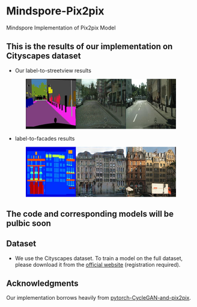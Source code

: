 # Mindspore-Pix2pix
Mindspore Implementation of Pix2pix Model

## This is the results of our implementation on Cityscapes dataset
- Our label-to-streetview results
<p align='center'>  
  <img src='imgs/cityscapes.png' width='400'/>

- label-to-facades results
<p align='center'>  
  <img src='imgs/facades.png' width='400'/>
</p>

## The code and corresponding models will be pulbic soon

## Dataset
- We use the Cityscapes dataset. To train a model on the full dataset, please download it from the [official website](https://www.cityscapes-dataset.com/) (registration required).

## Acknowledgments
Our implementation borrows heavily from [pytorch-CycleGAN-and-pix2pix](https://github.com/junyanz/pytorch-CycleGAN-and-pix2pix).